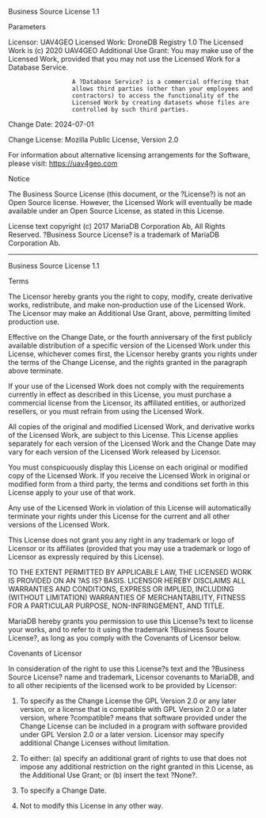 Business Source License 1.1

Parameters

Licensor:             UAV4GEO
Licensed Work:        DroneDB Registry 1.0
                      The Licensed Work is (c) 2020 UAV4GEO
Additional Use Grant: You may make use of the Licensed Work, provided that
                      you may not use the Licensed Work for a Database
                      Service.

                      A ?Database Service? is a commercial offering that
                      allows third parties (other than your employees and
                      contractors) to access the functionality of the
                      Licensed Work by creating datasets whose files are
                      controlled by such third parties.

Change Date:          2024-07-01

Change License:       Mozilla Public License, Version 2.0

For information about alternative licensing arrangements for the Software,
please visit: https://uav4geo.com

Notice

The Business Source License (this document, or the ?License?) is not an Open
Source license. However, the Licensed Work will eventually be made available
under an Open Source License, as stated in this License.

License text copyright (c) 2017 MariaDB Corporation Ab, All Rights Reserved.
?Business Source License? is a trademark of MariaDB Corporation Ab.

-----------------------------------------------------------------------------

Business Source License 1.1

Terms

The Licensor hereby grants you the right to copy, modify, create derivative
works, redistribute, and make non-production use of the Licensed Work. The
Licensor may make an Additional Use Grant, above, permitting limited
production use.

Effective on the Change Date, or the fourth anniversary of the first publicly
available distribution of a specific version of the Licensed Work under this
License, whichever comes first, the Licensor hereby grants you rights under
the terms of the Change License, and the rights granted in the paragraph
above terminate.

If your use of the Licensed Work does not comply with the requirements
currently in effect as described in this License, you must purchase a
commercial license from the Licensor, its affiliated entities, or authorized
resellers, or you must refrain from using the Licensed Work.

All copies of the original and modified Licensed Work, and derivative works
of the Licensed Work, are subject to this License. This License applies
separately for each version of the Licensed Work and the Change Date may vary
for each version of the Licensed Work released by Licensor.

You must conspicuously display this License on each original or modified copy
of the Licensed Work. If you receive the Licensed Work in original or
modified form from a third party, the terms and conditions set forth in this
License apply to your use of that work.

Any use of the Licensed Work in violation of this License will automatically
terminate your rights under this License for the current and all other
versions of the Licensed Work.

This License does not grant you any right in any trademark or logo of
Licensor or its affiliates (provided that you may use a trademark or logo of
Licensor as expressly required by this License).

TO THE EXTENT PERMITTED BY APPLICABLE LAW, THE LICENSED WORK IS PROVIDED ON
AN ?AS IS? BASIS. LICENSOR HEREBY DISCLAIMS ALL WARRANTIES AND CONDITIONS,
EXPRESS OR IMPLIED, INCLUDING (WITHOUT LIMITATION) WARRANTIES OF
MERCHANTABILITY, FITNESS FOR A PARTICULAR PURPOSE, NON-INFRINGEMENT, AND
TITLE.

MariaDB hereby grants you permission to use this License?s text to license
your works, and to refer to it using the trademark ?Business Source License?,
as long as you comply with the Covenants of Licensor below.

Covenants of Licensor

In consideration of the right to use this License?s text and the ?Business
Source License? name and trademark, Licensor covenants to MariaDB, and to all
other recipients of the licensed work to be provided by Licensor:

1. To specify as the Change License the GPL Version 2.0 or any later version,
   or a license that is compatible with GPL Version 2.0 or a later version,
   where ?compatible? means that software provided under the Change License can
   be included in a program with software provided under GPL Version 2.0 or a
   later version. Licensor may specify additional Change Licenses without
   limitation.

2. To either: (a) specify an additional grant of rights to use that does not
   impose any additional restriction on the right granted in this License, as
   the Additional Use Grant; or (b) insert the text ?None?.

3. To specify a Change Date.

4. Not to modify this License in any other way.

